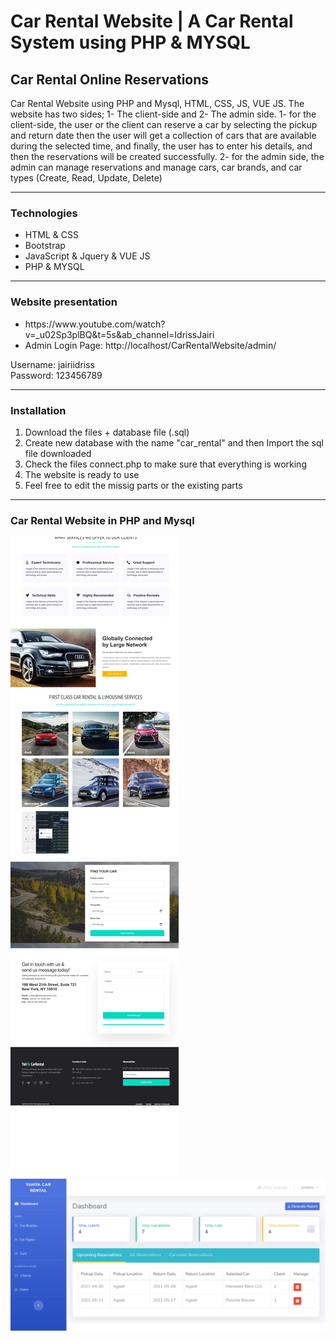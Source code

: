 <h1>Car Rental Website | A Car Rental System using PHP & MYSQL</h1>
<h2>Car Rental Online Reservations</h2>
<p>
Car Rental Website using PHP and Mysql, HTML, CSS, JS, VUE JS.  
The website has two sides; 1- The client-side and 2- The admin side. 
1- for the client-side, the user or the client can reserve a car by selecting the pickup and return date then the user will get a collection of cars that are available during the selected time, and finally, the user has to enter his details, and then the reservations will be created successfully.
2- for the admin side, the admin can manage reservations and manage cars, car brands, and car types (Create, Read, Update, Delete)	
</p>
<hr>  
<div>        
	<h3>Technologies</h3> 
  	<ul>
		<li>HTML & CSS</li>
		<li>Bootstrap</li>
		<li>JavaScript & Jquery & VUE JS</li>
		<li>PHP & MYSQL</li>
	</ul>
</div>
<hr>
<div>
	<h3>Website presentation</h3>
  	<ul>
		<li>https://www.youtube.com/watch?v=_u02Sp3plBQ&t=5s&ab_channel=IdrissJairi</li>
		<li>Admin Login Page: http://localhost/CarRentalWebsite/admin/</li>
	</ul>
	<p>
		Username: jairiidriss
		<br>
		Password: 123456789
	</p>
</div>
<hr>  
<div>
	<h3>Installation</h3>
  	<ol>  
		<li>Download the files + database file (.sql)</li>  
		<li>Create new database with the name "car_rental" and then Import the sql file downloaded </li>
		<li>Check the files connect.php to make sure that everything is working</li>
		<li>The website is ready to use</li>
		<li>Feel free to edit the missig parts or the existing parts</li>
	</ol>
</div>

<hr>
<h3>Car Rental Website in PHP and Mysql</h3>
<img src =  "./car_rental_front.png" alt = "Car Rental Front">
<img src =  "./car_rental_dashboard.png" alt = "Car Rental Dashboard">

